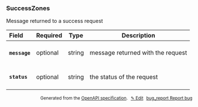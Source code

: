 <!--- This is a generated file, do not edit! -->
<!--- [START woosmap_http_schema_successzones] -->
<h3 class="schema-object" id="SuccessZones">SuccessZones</h3>

Message returned to a success request

| Field                                                                                               | Required | Type   | Description                                                                             |
| :-------------------------------------------------------------------------------------------------- | -------- | ------ | --------------------------------------------------------------------------------------- |
| <h4 id="SuccessZones-message" class="add-link schema-object-property-key"><code>message</code></h4> | optional | string | <div class="nonref-property-description"><p>message returned with the request</p></div> |
| <h4 id="SuccessZones-status" class="add-link schema-object-property-key"><code>status</code></h4>   | optional | string | <div class="nonref-property-description"><p>the status of the request</p></div>         |

<p style="text-align: right; font-size: smaller;">Generated from the <a data-label="openapi-github" href="https://github.com/woosmap/openapi-specification" title="Woosmap OpenAPI Specification" class="external">OpenAPI specification</a>.
<a data-label="openapi-github-woosmap-http-schema-successzones" data-action="edit" style="margin-left: 5px;" href="https://github.com/woosmap/openapi-specification/blob/main/specification/schemas/SuccessZones.yml" title="Edit on GitHub">✎ Edit</a>
<a data-label="openapi-github-woosmap-http-schema-successzones" data-action="bug" style="margin-left: 5px;" href="https://github.com/woosmap/openapi-specification/issues/new?assignees=&labels=type%3A+bug%2C+triage+me&template=bug_report.md&title=[schemas] Bug - SuccessZones" title="File bug for schemas on GitHub"><span class="material-icons">bug_report</span> Report bug</a>
</p>

<!--- [END woosmap_http_schema_successzones] -->
